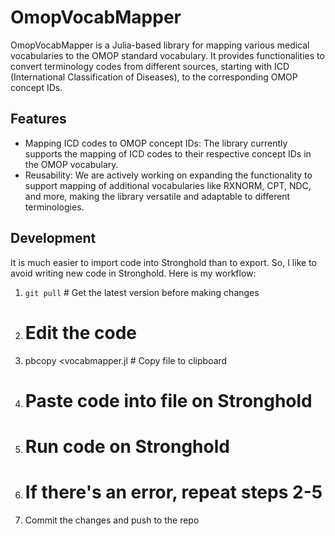 # OmopVocabMapper

OmopVocabMapper is a Julia-based library for mapping various medical vocabularies to the OMOP standard vocabulary. It provides functionalities to convert terminology codes from different sources, starting with ICD (International Classification of Diseases), to the corresponding OMOP concept IDs.

## Features

- Mapping ICD codes to OMOP concept IDs: The library currently supports the mapping of ICD codes to their respective concept IDs in the OMOP vocabulary.
- Reusability: We are actively working on expanding the functionality to support mapping of additional vocabularies like RXNORM, CPT, NDC, and more, making the library versatile and adaptable to different terminologies.

## Development

It is much easier to import code into Stronghold than to export.
So, I like to avoid writing new code in Stronghold.
Here is my workflow:

1. `git pull` # Get the latest version before making changes
1. # Edit the code
1. pbcopy <vocabmapper.jl # Copy file to clipboard
1. # Paste code into file on Stronghold
1. # Run code on Stronghold
1. # If there's an error, repeat steps 2-5
1. Commit the changes and push to the repo
 

